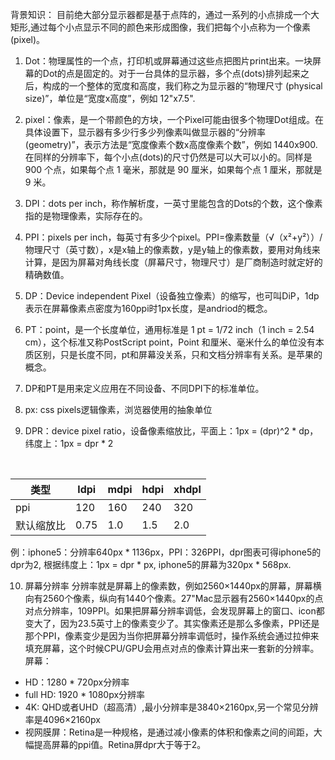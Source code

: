 背景知识：
目前绝大部分显示器都是基于点阵的，通过一系列的小点排成一个大矩形,通过每个小点显示不同的颜色来形成图像，我们把每个小点称为一个像素 (pixel)。  

1. Dot：物理属性的一个点，打印机或屏幕通过这些点把图片print出来。一块屏幕的Dot的点是固定的。对于一台具体的显示器，多个点(dots)排列起来之后，构成的一个整体的宽度和高度，我们称之为显示器的“物理尺寸 (physical size)”，单位是“宽度x高度”，例如 12"x7.5".

2. pixel：像素，是一个带颜色的方块，一个Pixel可能由很多个物理Dot组成。在具体设置下，显示器有多少行多少列像素叫做显示器的“分辨率 (geometry)”，表示方法是“宽度像素个数x高度像素个数”，例如 1440x900.在同样的分辨率下，每个小点(dots)的尺寸仍然是可以大可以小的。同样是 900 个点，如果每个点 1 毫米，那就是 90 厘米，如果每个点 1 厘米，那就是 9 米。

3. DPI：dots per inch，称作解析度，一英寸里能包含的Dots的个数，这个像素指的是物理像素，实际存在的。

4. PPI：pixels per inch，每英寸有多少个pixel。PPI=像素数量（√（x²+y²））/物理尺寸（英寸数），x是x轴上的像素数，y是y轴上的像素数，要用对角线来计算，是因为屏幕对角线长度（屏幕尺寸，物理尺寸）是厂商制造时就定好的精确数值。

5. DP：Device independent Pixel（设备独立像素）的缩写，也可叫DiP，1dp表示在屏幕像素点密度为160ppi时1px长度，是andriod的概念。 

6. PT：point，是一个长度单位，通用标准是 1 pt = 1/72 inch（1 inch = 2.54 cm），这个标准又称PostScript point，Point 和厘米、毫米什么的单位没有本质区别，只是长度不同，pt和屏幕没关系，只和文档分辨率有关系。是苹果的概念。

7. DP和PT是用来定义应用在不同设备、不同DPI下的标准单位。

8. px: css pixels逻辑像素，浏览器使用的抽象单位

9. DPR：device pixel ratio，设备像素缩放比，平面上：1px = (dpr)^2 * dp，纬度上：1px = dpr * 2
<table>
    <thead>
        <tr>
            <th>类型</th>
            <th>ldpi</th>
            <th>mdpi</th>
            <th>hdpi</th>
            <th>xhdpl</th>
           </tr>
    </thead>
    <tbody>
        <tr>
            <td>ppi</td>
            <td>120</td>
            <td>160</td>
            <td>240</td>
            <td>320</td>
        </tr>
        <tr>
            <td>默认缩放比</td>
            <td>0.75</td>
            <td>1.0</td>
            <td>1.5</td>
            <td>2.0</td>
        </tr>
    </tbody>
</table>
例：iphone5：分辨率640px * 1136px，PPI：326PPI，dpr图表可得iphone5的dpr为2, 根据纬度上：1px = dpr *  px, iphone5的屏幕为320px * 568px.  

10. 屏幕分辨率
分辨率就是屏幕上的像素数，例如2560×1440px的屏幕，屏幕横向有2560个像素，纵向有1440个像素。27"Mac显示器有2560×1440px的点对点分辨率，109PPI。如果把屏幕分辨率调低，会发现屏幕上的窗口、icon都变大了，因为23.5英寸上的像素变少了。其实像素还是那么多像素，PPI还是那个PPI，像素变少是因为当你把屏幕分辨率调低时，操作系统会通过拉伸来填充屏幕，这个时候CPU/GPU会用点对点的像素计算出来一套新的分辨率。
屏幕：
* HD：1280 * 720px分辨率
* full HD: 1920 * 1080px分辨率
* 4K: QHD或者UHD（超高清）,最小分辨率是3840×2160px,另一个常见分辨率是4096×2160px
* 视网膜屏：Retina是一种规格，是通过减小像素的体积和像素之间的间距，大幅提高屏幕的ppi值。Retina屏dpr大于等于2。
